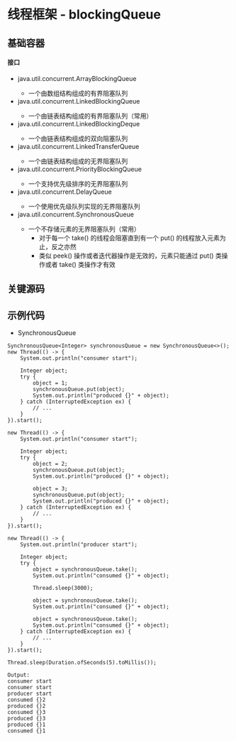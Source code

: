 # 线程框架 - blockingQueue

## 基础容器
#### 接口
* java.util.concurrent.ArrayBlockingQueue<E>
	* 一个由数组结构组成的有界阻塞队列
* java.util.concurrent.LinkedBlockingQueue<E>
	* 一个由链表结构组成的有界阻塞队列（常用）
* java.util.concurrent.LinkedBlockingDeque<E>
	* 一个由链表结构组成的双向阻塞队列
* java.util.concurrent.LinkedTransferQueue<E>
	* 一个由链表结构组成的无界阻塞队列
* java.util.concurrent.PriorityBlockingQueue<E>
	* 一个支持优先级排序的无界阻塞队列
* java.util.concurrent.DelayQueue<E>
	* 一个使用优先级队列实现的无界阻塞队列
* java.util.concurrent.SynchronousQueue<E>
	* 一个不存储元素的无界阻塞队列（常用）
		* 对于每一个 take() 的线程会阻塞直到有一个 put() 的线程放入元素为止，反之亦然
		* 类似 peek() 操作或者迭代器操作是无效的，元素只能通过 put() 类操作或者 take() 类操作才有效


## 关键源码


## 示例代码
* SynchronousQueue
```
SynchronousQueue<Integer> synchronousQueue = new SynchronousQueue<>();
new Thread(() -> {
	System.out.println("consumer start");

	Integer object;
	try {
		object = 1;
		synchronousQueue.put(object);
		System.out.println("produced {}" + object);
	} catch (InterruptedException ex) {
		// ...
	}
}).start();

new Thread(() -> {
	System.out.println("consumer start");

	Integer object;
	try {
		object = 2;
		synchronousQueue.put(object);
		System.out.println("produced {}" + object);

		object = 3;
		synchronousQueue.put(object);
		System.out.println("produced {}" + object);
	} catch (InterruptedException ex) {
		// ...
	}
}).start();

new Thread(() -> {
	System.out.println("producer start");

	Integer object;
	try {
		object = synchronousQueue.take();
		System.out.println("consumed {}" + object);

		Thread.sleep(3000);

		object = synchronousQueue.take();
		System.out.println("consumed {}" + object);

		object = synchronousQueue.take();
		System.out.println("consumed {}" + object);
	} catch (InterruptedException ex) {
		// ...
	}
}).start();

Thread.sleep(Duration.ofSeconds(5).toMillis());

Output:
consumer start
consumer start
producer start
consumed {}2
produced {}2
consumed {}3
produced {}3
produced {}1
consumed {}1
```

